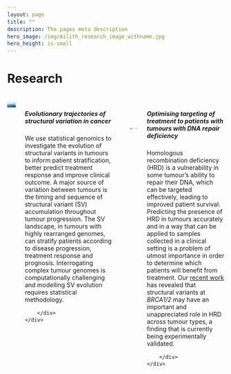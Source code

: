 ```yaml
---
layout: page
title: ""
description: The pages meta description
hero_image: /img/Ailith_research_image_withname.jpg
hero_height: is-small
---
```


# Research


<br>

<div class="row">
    <div class="columns">
        <div class="column">
            <img src="img/horizon.jpeg" alt="horizons" width="400"/>
            </div>
            <div class="column is-8">
            <h5> Evolutionary trajectories of structural variation in cancer </h5>
                <p> We use statistical genomics to investigate the evolution of structural variants in tumours to inform patient stratification, better predict treatment response and improve clinical outcome. A major source of variation between tumours is the timing and sequence of structural variant (SV) accumulation throughout tumour progression. The SV landscape, in tumours with highly rearranged genomes, can stratify patients according to disease progression, treatment response and prognosis. Interrogating complex tumour genomes is computationally challenging and modelling SV evolution requires statistical methodology. </p>

        </div>
    </div>
</div>
<br>
<div class="row">
    <div class="columns">
        <div class="column">
        <br>
        <br>
        <br>
            <img src="img/Ewing-MolGenPop-image.png" alt="horizons" width="400"/>
            </div>
            <div class="column is-8">
            <h5> Optimising targeting of treatment to patients with tumours with DNA repair deficiency</h5>
                <p> Homologous recombination deficiency (HRD) is a vulnerability in some tumour’s ability to repair their DNA, which can be targeted effectively, leading to improved patient survival. Predicting the presence of HRD in tumours accurately and in a way that can be applied to samples collected in a clinical setting is a problem of utmost importance in order to determine which patients will benefit from treatment. Our <a href="/publications">recent work</a> has revealed that structural variants at <i>BRCA1/2</i> may have an important and unappreciated role in HRD across tumour types, a finding that is currently being experimentally validated.</p>

        </div>
    </div>
</div>
